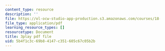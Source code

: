 ```yaml
---
content_type: resource
description: ''
file: https://ol-ocw-studio-app-production.s3.amazonaws.com/courses/18-06sc-linear-algebra-fall-2011/5b4f1c3c69b84147c351605c67c05b2b_S8DQZjE4V8U.pdf
file_type: application/pdf
learning_resource_types: []
resourcetype: Document
title: 3play pdf file
uid: 5b4f1c3c-69b8-4147-c351-605c67c05b2b
---
```

